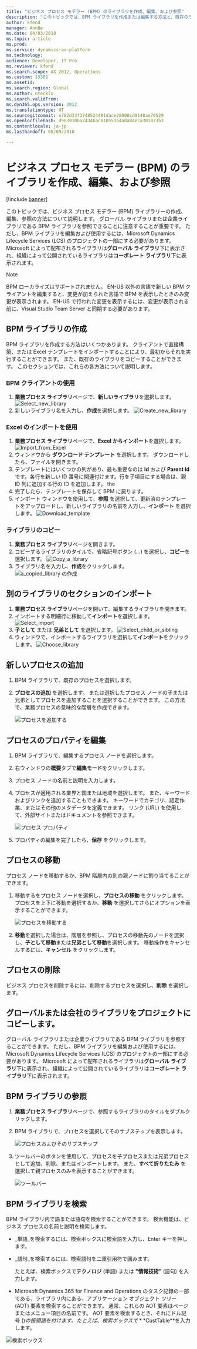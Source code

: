 ```yaml
---
title: "ビジネス プロセス モデラー (BPM) のライブラリを作成、編集、および参照"
description: "このトピックでは、BPM ライブラリを作成または編集する方法と、既存のライブラリを参照する方法について説明します。"
author: kfend
manager: AnnBe
ms.date: 04/03/2018
ms.topic: article
ms.prod: 
ms.service: dynamics-ax-platform
ms.technology: 
audience: Developer, IT Pro
ms.reviewer: kfend
ms.search.scope: AX 2012, Operations
ms.custom: 13301
ms.assetid: 
ms.search.region: Global
ms.author: ntecklu
ms.search.validFrom: 
ms.dyn365.ops.version: 2012
ms.translationtype: HT
ms.sourcegitcommit: e782d33f3748524491dace28008cd9148ae70529
ms.openlocfilehash: d983910ba74346ac810553b4a0a84eca301073b3
ms.contentlocale: ja-jp
ms.lasthandoff: 08/09/2018

---
```


# <a name="create-edit-and-browse-business-process-modeler-bpm-libraries"></a>ビジネス プロセス モデラー (BPM) のライブラリを作成、編集、および参照

[!include [banner](../includes/banner.md)]

このトピックでは、ビジネス プロセス モデラー (BPM) ライブラリーの作成、編集、参照の方法について説明します。 グローバル ライブラリまたは企業ライブラリである BPM ライブラリを参照できることに注意することが重要です。 ただし、BPM ライブラリを編集および使用するには、Microsoft Dynamics Lifecycle Services (LCS) のプロジェクトの一部にする必要があります。 Microsoft によって配布されるライブラリは**グローバル ライブラリ**下に表示され、組織によって公開されているライブラリは**コーポレート ライブラリ**下に表示されます。

  >[!NOTE]
  >BPM ローカライズはサポートされません。 EN-US 以外の言語で新しい BPM クライアントを編集すると、変更が加えられた言語で BPM を表示したときのみ変更が表示されます。 EN-US で行われた変更を表示するには、変更が表示される前に、Visual Studio Team Server と同期する必要があります。

## <a name="create-a-bpm-library"></a>BPM ライブラリの作成
BPM ライブラリを作成する方法はいくつかあります。 クライアントで直接構築、または Excel テンプレートをインポートすることにより、最初からそれを実行することができます。 また、既存のライブラリをコピーすることができます。 このセクションでは、これらの各方法について説明します。

### <a name="use-the-bpm-client"></a>BPM クライアントの使用 

1. **業務プロセス ライブラリ**ページで、**新しいライブラリ**を選択します。
     ![Select_new_library](./media/Select_new_library.PNG "新しいライブラリ")
2. 新しいライブラリ名を入力し、**作成**を選択します。
     ![Create_new_library](./media/Create_new_library.PNG "新しいライブラリの作成")
    
### <a name="use-excel-import"></a>Excel のインポートを使用

1. **業務プロセス ライブラリ**ページで、**Excel からインポート**を選択します。
     ![Import_from_Excel](./media/Import_from_Excel.PNG "Excel からインポート")
2. ウィンドウから **ダウンロード テンプレート** を選択します。 ダウンロードしたら、ファイルを開きます。
3. テンプレートにはいくつかの列があり、最も重要なのは **Id** および **Parent Id** です。各行を新しい ID 番号に関連付けます。行を子項目にする場合は、親 ID 列に追加する行の ID を追加します。 the 
4. 完了したら、テンプレートを保存して BPM に戻ります。
5. インポート ウィンドウを使用して、**参照** を選択して、更新済のテンプレートをアップロードし、新しいライブラリの名前を入力し、**インポート** を選択します。 
    ![Download_template](./media/Download_template.PNG "テンプレートのダウンロード")
 
### <a name="copy-a-library"></a>ライブラリのコピー 

1. **業務プロセス ライブラリ**ページを開きます。 
2. コピーするライブラリのタイルで、省略記号ボタン (...) を選択し、**コピー**を選択します。
    ![Copy_a_library](./media/Copy_a_library.PNG "ライブラリのコピー")   
3. ライブラリ名を入力し、**作成**をクリックします。
    ![a_copied_library の作成](./media/Create_a_copied_library.PNG "ライブラリのコピーを作成")


## <a name="import-a-sections-of-another-library"></a>別のライブラリのセクションのインポート
1. **業務プロセス ライブラリ**ページを開いて、編集するライブラリを開きます。 
2. インポートする明細行に移動して**インポート**を選択します。
     ![Select_import](./media/Select_import.PNG "インポートを選択")
3. **子として** または **兄弟として** を選択します。
     ![Select_child_or_sibling](./media/Select_child_or_sibling.PNG "子または兄弟を選択")
4. ウィンドウで、インポートするライブラリを選択して**インポート**をクリックします。
     ![Choose_library](./media/Choose_library.PNG "ライブラリの選択")


## <a name="add-a-new-process"></a>新しいプロセスの追加

1. BPM ライブラリで、既存のプロセスを選択します。
2. **プロセスの追加** を選択します。 または選択したプロセス ノードの子または兄弟としてプロセスを追加することを選択することができます。 この方法で、業務プロセスの意味的な階層を作成できます。

    ![プロセスを追加する](./media/NEWBPM_BlogPost06.png "プロセスの追加")

## <a name="edit-the-properties-of-a-process"></a>プロセスのプロパティを編集

1. BPM ライブラリで、編集するプロセス ノードを選択します。
2. 右ウィンドウの**概要**タブで**編集モード**をクリックします。
3. プロセス ノードの名前と説明を入力します。
4. プロセスが適用される業界と国または地域を選択します。 また、キーワードおよびリンクを追加することもできます。 キーワードでカテゴリ、認定作業、またはその他のメタデータを定義できます。 リンク (URL) を使用して、外部サイトまたはドキュメントを参照できます。

    ![プロセス プロパティ](./media/NEWBPM_BlogPost08-194x300.png "プロセスの詳細")

5. プロパティの編集を完了したら、**保存** をクリックします。

## <a name="move-a-process"></a>プロセスの移動

プロセス ノードを移動するか、BPM 階層内の別の親ノードに割り当てることができます。

1. 移動するをプロセス ノードを選択し、**プロセスの移動** をクリックします。 プロセスを上下に移動を選択するか、**移動** を選択してさらにオプションを表示することができます。

    ![プロセスを移動する](./media/NEWBPM_BlogPost09.png "プロセスの移動")

2. **移動**を選択した場合は、階層を参照し、プロセスの移動先のノードを選択し、**子として移動**または**兄弟として移動**を選択します。 移動操作をキャンセルするには、**キャンセル** をクリックします。

## <a name="delete-a-process"></a>プロセスの削除

ビジネス プロセスを削除するには、削除するプロセスを選択し、**削除** を選択します。

## <a name="copy-a-global-or-corporate-library-to-your-project"></a>グローバルまたは会社のライブラリをプロジェクトにコピーします。

グローバル ライブラリまたは企業ライブラリである BPM ライブラリを参照することができます。 ただし、BPM ライブラリを編集および使用するには、Microsoft Dynamics Lifecycle Services (LCS) のプロジェクトの一部にする必要があります。 Microsoft によって配布されるライブラリは**グローバル ライブラリ**下に表示され、組織によって公開されているライブラリは**コーポレート ライブラリ**下に表示されます。

## <a name="browse-a-bpm-library"></a>BPM ライブラリの参照

1. **業務プロセス ライブラリ**ページで、参照するライブラリのタイルをダブルクリックします。
2. BPM ライブラリで、プロセスを選択してそのサブステップを表示します。

    ![プロセスおよびそのサブステップ](./media/2.PNG "プロセスおよびそのサブステップ")

3. ツールバーのボタンを使用して、プロセスを子プロセスまたは兄弟プロセスとして追加、削除、またはインポートします。 また、**すべて折りたたみ** を選択して親プロセスのみを表示することができます。 

    ![ツールバー](./media/3.PNG "ツールバー")

## <a name="search-a-bpm-library"></a>BPM ライブラリを検索

BPM ライブラリ内で語または語句を検索することができます。 検索機能は、ビジネス プロセスの名前と説明を検索します。

- _単語_を検索するには、検索ボックスに検索語を入力し、Enter キーを押します。
- _語句_を検索するには、検索語句を二重引用符で囲みます。

    たとえば、検索ボックスで**テクノロジ** (単語) または **"情報技術"** (語句) を入力します。

- Microsoft Dynamics 365 for Finance and Operations のタスク記録の一部である、ライブラリ内にある、アプリケーション オブジェクト ツリー (AOT) 要素を検索することができます。 通常、これらの AOT 要素はページまたはメニュー項目の名前です。 AOT 要素を検索するとき、それにドル記号 ($) の接頭語を付けます。 たとえば、検索ボックスで **$CustTable**を入力します。

![検索ボックス](./media/searching.png "検索ボックス")

   

